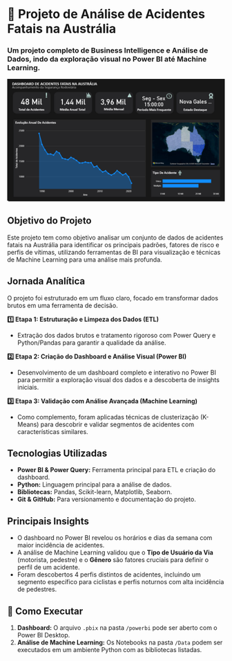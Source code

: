 # 🚗 Projeto de Análise de Acidentes Fatais na Austrália

### Um projeto completo de Business Intelligence e Análise de Dados, indo da exploração visual no Power BI até Machine Learning.

![Dashboard Screenshot](Images/Dashboard1.png)

##  Objetivo do Projeto

Este projeto tem como objetivo analisar um conjunto de dados de acidentes fatais na Austrália para identificar os principais padrões, fatores de risco e perfis de vítimas, utilizando ferramentas de BI para visualização e técnicas de Machine Learning para uma análise mais profunda.

##  Jornada Analítica

O projeto foi estruturado em um fluxo claro, focado em transformar dados brutos em uma ferramenta de decisão.

**1️⃣ Etapa 1: Estruturação e Limpeza dos Dados (ETL)**
* Extração dos dados brutos e tratamento rigoroso com Power Query e Python/Pandas para garantir a qualidade da análise.

**2️⃣ Etapa 2: Criação do Dashboard e Análise Visual (Power BI)**
* Desenvolvimento de um dashboard completo e interativo no Power BI para permitir a exploração visual dos dados e a descoberta de insights iniciais.

**3️⃣ Etapa 3: Validação com Análise Avançada (Machine Learning)**
* Como complemento, foram aplicadas técnicas de clusterização (K-Means) para descobrir e validar segmentos de acidentes com características similares.

## Tecnologias Utilizadas
* **Power BI & Power Query:** Ferramenta principal para ETL e criação do dashboard.
* **Python:** Linguagem principal para a análise de dados.
* **Bibliotecas:** Pandas, Scikit-learn, Matplotlib, Seaborn.
* **Git & GitHub:** Para versionamento e documentação do projeto.

##  Principais Insights
* O dashboard no Power BI revelou os horários e dias da semana com maior incidência de acidentes.
* A análise de Machine Learning validou que o **Tipo de Usuário da Via** (motorista, pedestre) e o **Gênero** são fatores cruciais para definir o perfil de um acidente.
* Foram descobertos 4 perfis distintos de acidentes, incluindo um segmento específico para ciclistas e perfis noturnos com alta incidência de pedestres.

## 🚀 Como Executar
1.  **Dashboard:** O arquivo `.pbix` na pasta `/powerbi` pode ser aberto com o Power BI Desktop.
2.  **Análise de Machine Learning:** Os Notebooks na pasta `/Data` podem ser executados em um ambiente Python com as bibliotecas listadas.
